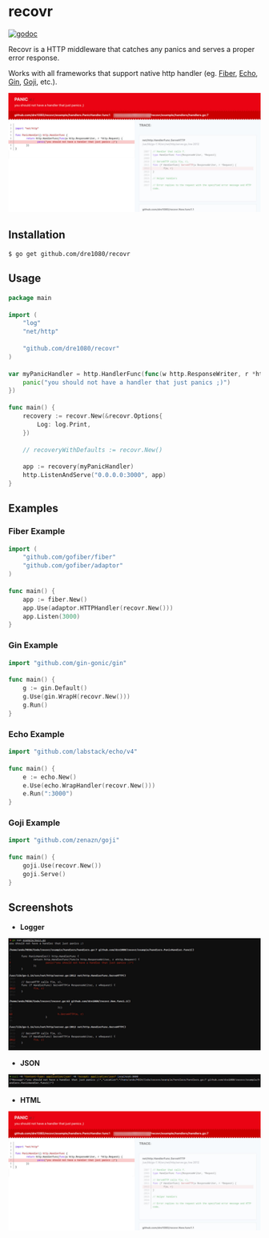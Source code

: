 # recovr

[![godoc](http://img.shields.io/badge/godoc-reference-blue.svg?style=flat)](https://pkg.go.dev/github.com/dre1080/recovr)

Recovr is a HTTP middleware that catches any panics and serves a proper error response.

Works with all frameworks that support native http handler (eg. [Fiber](https://github.com/gofiber/fiber), [Echo](https://github.com/labstack/echo), [Gin](https://github.com/gin-gonic/gin), [Goji](https://github.com/zenazn/goji), etc.).

![HTML](./images/html.jpg)

## Installation

```
$ go get github.com/dre1080/recovr
```

## Usage

```go
package main

import (
    "log"
    "net/http"

    "github.com/dre1080/recovr"
)

var myPanicHandler = http.HandlerFunc(func(w http.ResponseWriter, r *http.Request) {
    panic("you should not have a handler that just panics ;)")
})

func main() {
    recovery := recovr.New(&recovr.Options{
        Log: log.Print,
    })

    // recoveryWithDefaults := recovr.New()

    app := recovery(myPanicHandler)
    http.ListenAndServe("0.0.0.0:3000", app)
}
```

## Examples

### Fiber Example

```go
import (
	"github.com/gofiber/fiber"
	"github.com/gofiber/adaptor"
)

func main() {
    app := fiber.New()
    app.Use(adaptor.HTTPHandler(recovr.New()))
    app.Listen(3000)
}
```

### Gin Example

```go
import "github.com/gin-gonic/gin"

func main() {
    g := gin.Default()
    g.Use(gin.WrapH(recovr.New()))
    g.Run()
}
```

### Echo Example

```go
import "github.com/labstack/echo/v4"

func main() {
    e := echo.New()
    e.Use(echo.WrapHandler(recovr.New()))
    e.Run(":3000")
}
```

### Goji Example

```go
import "github.com/zenazn/goji"

func main() {
    goji.Use(recovr.New())
    goji.Serve()
}
```

## Screenshots

- **Logger**

![Logger](./images/logger.jpg)

- **JSON**

![JSON](./images/json.jpg)

- **HTML**

![HTML](./images/html.jpg)
